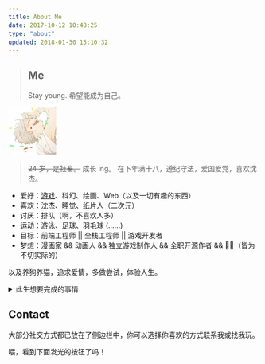 ```yaml
---
title: About Me
date: 2017-10-12 10:48:25
type: "about"
updated: 2018-01-30 15:10:32
---
```


> ## Me
>
> Stay young.
> 希望能成为自己。

<div class="text-center">
  <div class="site-author-avatar">
    <img src="../images/111.jpg" alt="portrait" title="ID : 夜阑君" width="96">
  </div>
</div>

> ~~24 岁，是社畜。~~ 成长 ing。
> 在下年满十八，遵纪守法，爱国爱党，喜欢沈杰。

- 爱好：[游戏](https://baike.baidu.com/item/游戏/33581)、科幻、绘画、Web（以及一切有趣的东西）
- 喜欢：沈杰、睡觉、纸片人（二次元）
- 讨厌：排队（啊，不喜欢人多）
- 运动：游泳、足球、羽毛球 (……)
- 目标：前端工程师 || 全栈工程师 || 游戏开发者 
- 梦想：漫画家 && 动画人 && 独立游戏制作人 && 全职开源作者 && 🦸‍♂️（皆为不切实际的）


以及养狗养猫，追求爱情，多做尝试，体验人生。

<details>
<summary>此生想要完成的事情</summary>

- [ ] 维护一个超过 1k Star 的项目
- [ ] 写一本值得出版的书
- [ ] 做一款值得发售的游戏
- [ ] 做一部值得回忆的动画短片
- [ ] 画一本有趣的漫画
- [ ] 写一首藏有回忆的歌
- [ ] 在老家有一栋按自己想法建造的房子
- [ ] 找到某人，确认眼神
- [ ] 成为一个自己不讨厌的、有趣的人

</details>

## Contact

大部分社交方式都已放在了侧边栏中，你可以选择你喜欢的方式联系我或找我玩。


喂，看到下面发光的按钮了吗！
